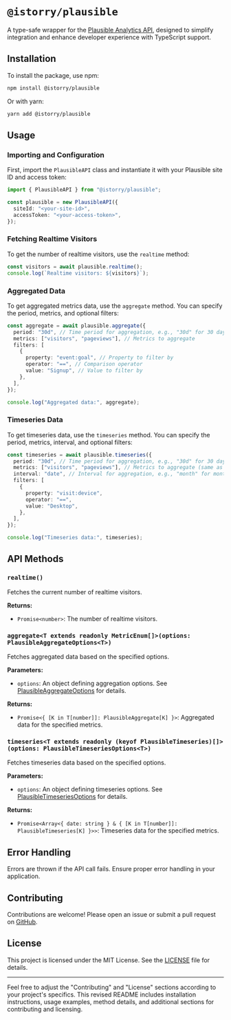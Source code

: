 # `@istorry/plausible`

A type-safe wrapper for the [Plausible Analytics API](https://plausible.io/docs/stats-api), designed to simplify integration and enhance developer experience with TypeScript support.

## Installation

To install the package, use npm:

```bash
npm install @istorry/plausible
```

Or with yarn:

```bash
yarn add @istorry/plausible
```

## Usage

### Importing and Configuration

First, import the `PlausibleAPI` class and instantiate it with your Plausible site ID and access token:

```ts
import { PlausibleAPI } from "@istorry/plausible";

const plausible = new PlausibleAPI({
  siteId: "<your-site-id>",
  accessToken: "<your-access-token>",
});
```

### Fetching Realtime Visitors

To get the number of realtime visitors, use the `realtime` method:

```ts
const visitors = await plausible.realtime();
console.log(`Realtime visitors: ${visitors}`);
```

### Aggregated Data

To get aggregated metrics data, use the `aggregate` method. You can specify the period, metrics, and optional filters:

```ts
const aggregate = await plausible.aggregate({
  period: "30d", // Time period for aggregation, e.g., "30d" for 30 days
  metrics: ["visitors", "pageviews"], // Metrics to aggregate
  filters: [
    {
      property: "event:goal", // Property to filter by
      operator: "==", // Comparison operator
      value: "Signup", // Value to filter by
    },
  ],
});

console.log("Aggregated data:", aggregate);
```

### Timeseries Data

To get timeseries data, use the `timeseries` method. You can specify the period, metrics, interval, and optional filters:

```ts
const timeseries = await plausible.timeseries({
  period: "30d", // Time period for aggregation, e.g., "30d" for 30 days
  metrics: ["visitors", "pageviews"], // Metrics to aggregate (same as in aggregate method)
  interval: "date", // Interval for aggregation, e.g., "month" for monthly data (default is "month")
  filters: [
    {
      property: "visit:device",
      operator: "==",
      value: "Desktop",
    },
  ],
});

console.log("Timeseries data:", timeseries);
```

## API Methods

### `realtime()`

Fetches the current number of realtime visitors.

**Returns:**

- `Promise<number>`: The number of realtime visitors.

### `aggregate<T extends readonly MetricEnum[]>(options: PlausibleAggregateOptions<T>)`

Fetches aggregated data based on the specified options.

**Parameters:**

- `options`: An object defining aggregation options. See [PlausibleAggregateOptions](./src/@types.ts) for details.

**Returns:**

- `Promise<{ [K in T[number]]: PlausibleAggregate[K] }>`: Aggregated data for the specified metrics.

### `timeseries<T extends readonly (keyof PlausibleTimeseries)[]>(options: PlausibleTimeseriesOptions<T>)`

Fetches timeseries data based on the specified options.

**Parameters:**

- `options`: An object defining timeseries options. See [PlausibleTimeseriesOptions](./src/@types.ts) for details.

**Returns:**

- `Promise<Array<{ date: string } & { [K in T[number]]: PlausibleTimeseries[K] }>>`: Timeseries data for the specified metrics.

## Error Handling

Errors are thrown if the API call fails. Ensure proper error handling in your application.

## Contributing

Contributions are welcome! Please open an issue or submit a pull request on [GitHub](https://github.com/iStorry/plausible).

## License

This project is licensed under the MIT License. See the [LICENSE](./LICENSE) file for details.

---

Feel free to adjust the "Contributing" and "License" sections according to your project's specifics. This revised README includes installation instructions, usage examples, method details, and additional sections for contributing and licensing.
